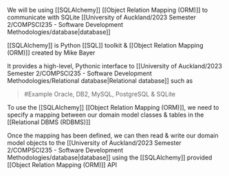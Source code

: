 We will be using [[SQLAlchemy]] [[Object Relation Mapping (ORM)]] to communicate with SQLite [[University of Auckland/2023 Semester 2/COMPSCI235 - Software Development Methodologies/database|database]]

[[SQLAlchemy]] is Python [[SQL]] toolkit & [[Object Relation Mapping (ORM)]] created by Mike Bayer

It provides a high-level, Pythonic interface to [[University of Auckland/2023 Semester 2/COMPSCI235 - Software Development Methodologies/Relational database|Relational database]] such as 
>	#Example 
>	Oracle, DB2, MySQL, PostgreSQL & SQLite

To use the [[SQLAlchemy]] [[Object Relation Mapping (ORM)]], we need to specify a mapping between our domain model classes & tables in the [[Relational DBMS (RDBMS)]]

Once the mapping has been defined, we can then read & write our domain model objects to the [[University of Auckland/2023 Semester 2/COMPSCI235 - Software Development Methodologies/database|database]] using the [[SQLAlchemy]] provided [[Object Relation Mapping (ORM)]] API